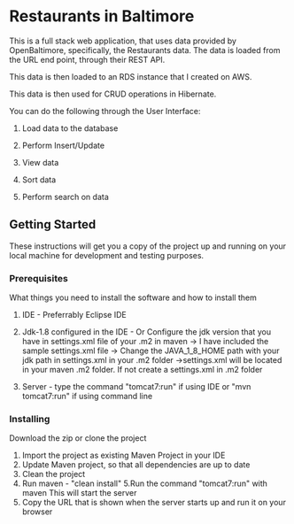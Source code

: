# Restaurants in Baltimore

This is a full stack web application, that uses data provided by OpenBaltimore, specifically, the Restaurants data.
The data is loaded from the URL end point, through their REST API.

This data is then loaded to an RDS instance that I created on AWS.

This data is then used for CRUD operations in Hibernate.

You can do the following through the User Interface:

1. Load data to the database

2. Perform Insert/Update

3. View data

4. Sort data

5. Perform search on data
## Getting Started

These instructions will get you a copy of the project up and running on your local machine for development and testing purposes. 
### Prerequisites

What things you need to install the software and how to install them
1. IDE - Preferrably Eclipse IDE

2. Jdk-1.8 configured in the IDE - Or Configure the jdk version that you have in settings.xml file of your .m2 in maven
   -> I have included the sample settings.xml file
   -> Change the JAVA_1_8_HOME path with your jdk path in settings.xml in your .m2 folder
   ->settings.xml will be located in your maven .m2 folder. If not create a settings.xml in .m2 folder
   
3. Server - type the command "tomcat7:run" if using IDE or "mvn tomcat7:run" if using command line


### Installing

Download the zip or clone the project
1. Import the project as existing Maven Project in your IDE
2. Update Maven project, so that all dependencies are up to date
3. Clean the project
4. Run maven - "clean install"
5.Run the command "tomcat7:run" with maven
This will start the server
7. Copy the URL that is shown when the server starts up and run it on your browser



